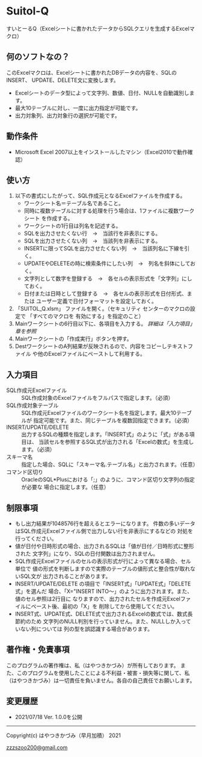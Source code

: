 # Suitol-Q
すいとーるQ（Excelシートに書かれたデータからSQLクエリを生成するExcelマクロ）

## 何のソフトなの？

このExcelマクロは、Excelシートに書かれたDBデータの内容を、SQLのINSERT、
UPDATE、DELETE文に変換します。

* Excelシートのデータ型によって文字列、数値、日付、NULLを自動識別します。
* 最大10テーブルに対し、一度に出力指定が可能です。
* 出力対象列、出力対象行の選択が可能です。

## 動作条件

* Microsoft Excel 2007以上をインストールしたマシン（Excel2010で動作確認）

## 使い方

1. 以下の書式にしたがって、SQL作成元となるExcelファイルを作成する。
    * ワークシート名＝テーブル名であること。
    * 同時に複数テーブルに対する処理を行う場合は、1ファイルに複数ワークシート
    を作成する。
    * ワークシートの1行目は列名を記述する。
    * SQLを出力させたくない行　→　当該行を非表示にする。
    * SQLを出力させたくない列　→　当該列を非表示にする。
    * INSERTに限ってSQLを出力させたくない列　→　当該列名に下線を引く。
    * UPDATEやDELETEの時に検索条件にしたい列　→　列名を斜体にしておく。
    * 文字列として数字を登録する　→　各セルの表示形式を「文字列」にしておく。
    * 日付または日時として登録する　→　各セルの表示形式を日付形式、または
    ユーザー定義で日付フォーマットを設定しておく。
2. 「SUITOL_Q.xlsm」 ファイルを開く。（セキュリティ センターのマクロの設定で
「すべてのマクロを 有効にする」を指定のこと）
3. Mainワークシートの6行目以下に、各項目を入力する。
*詳細は「入力項目」章を参照*
4. Mainワークシートの「作成実行」ボタンを押す。
5. DestワークシートのA列結果が反映されるので、内容をコピーしテキストファイル
や他のExcelファイルにペーストして利用する。

## 入力項目

<dl>
<dt>SQL作成元Excelファイル</dt>
<dd>SQL作成対象のExcelファイルをフルパスで指定します。（必須）</dd>
<dt>SQL作成対象テーブル</dt>
<dd>SQL作成元Excelファイルのワークシート名を指定します。最大10テーブルが
指定可能です。また、同じテーブルを複数回指定できます。（必須）</dd>
<dt>INSERT/UPDATE/DELETE</dt>
<dd>出力するSQLの種類を指定します。「INSERT式」のように「式」がある項目は、
当該セルを参照するSQL式が出力される「Excelの数式」を生成します。（必須）</dd>
<dt>スキーマ名</dt>
<dd>指定した場合、SQLに「スキーマ名.テーブル名」と出力されます。（任意）</dd>
<dt>コマンド区切り</dt>
<dd>OracleのSQL*Plusにおける「;」のように、コマンド区切り文字列の指定が必要な
場合に指定します。（任意）</dd>
</dl>

## 制限事項

* もし出力結果が1048576行を超えるとエラーになります。
件数の多いデータはSQL作成元Excelファイル側で出力しない行を非表示にするなどの
対処を行ってください。
* 値が日付や日時形式の場合、出力されるSQLは「値が日付／日時形式に整形された
文字列」になり、SQLの日付関数は出力されません。
* SQL作成元Excelファイルのセルの表示形式が行によって異なる場合、セル単位で
値の形式を判断しますので実際のテーブルの値形式と整合性が取れないSQL文が
出力されることがあります。
* INSERT/UPDATE/DELETE の項目で「INSERT式」「UPDATE式」「DELETE式」を選んだ
場合、「X="INSERT INTO～」のように出力されます。また、値のセル参照は2行目に
なりますので、出力されたセルを作成元Excelファイルにペースト後、最初の「X」を
削除してから使用してください。
* INSERT式、UPDATE式、DELETE式で出力されるExcelの数式では、数式長節約のため
文字列のNULL判別を行っていません。また、NULLしか入っていない列については
列の型を誤認識する場合があります。

## 著作権・免責事項

このプログラムの著作権は、私（はやつきかづみ）が所有しております。
また、このプログラムを使用したことによる不利益・被害・損失等に関して、私
（はやつきかづみ）は一切責任を負いません。各自の自己責任でお願いします。

## 変更履歴

* 2021/07/18 Ver. 1.0.0を公開

--------
Copyright(c) はやつきかづみ（早月加積） 2021

zzzszoo200@gmail.com